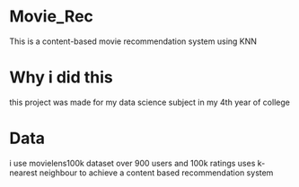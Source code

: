 # Movie_Rec
This is a content-based movie recommendation system using KNN
# Why i did this
this project was made for my data science subject in my 4th year of college
# Data
i use movielens100k dataset 
over 900 users and 100k ratings
uses k-nearest neighbour to achieve a content based recommendation system
